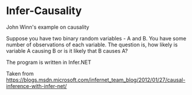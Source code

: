 # Infer-Causality
John Winn's example on causality

Suppose you have two binary random variables - A and B. You have some number of observations of each variable. The question is, how likely is variable A causing B or is it likely that B causes A?

The program is written in Infer.NET

Taken from https://blogs.msdn.microsoft.com/infernet_team_blog/2012/01/27/causal-inference-with-infer-net/
